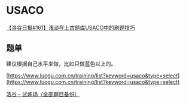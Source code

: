 # USACO

[【洛谷日报#161】浅谈在上古题库USACO中的刷题技巧](https://www.luogu.com.cn/blog/XTZORZ/qian-tan-usaco)

## 题单

建议根据自己水平来做，比如只做蓝色以上的。

[https://www.luogu.com.cn/training/list?keyword=usaco&type=select](https://www.luogu.com.cn/training/list?keyword=usaco&type=select)

[洛谷 - 试炼场（全部题目备份）](https://blog.csdn.net/weixin_45697774/article/details/108940007)
